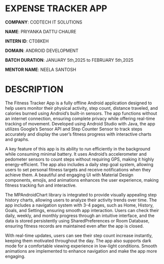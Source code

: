 # EXPENSE TRACKER APP

**COMPANY**: CODTECH IT SOLUTIONS

**NAME**: PRIYANKA DATTU CHAURE

**INTERN ID**: CT08KEH

**DOMAIN**: ANDROID DEVELOPMENT

**BATCH DURATION**: JANUARY 5th,2025 to FEBRUARY 5th,2025

**MENTOR NAME**: NEELA SANTOSH

# DESCRIPTION
The Fitness Tracker App is a fully offline Android application designed to help users monitor their physical activity, step count, distance traveled, and calories burned using Android’s built-in sensors. The app functions without an internet connection, ensuring complete privacy while offering real-time tracking of movement. Developed using Android Studio with Java, the app utilizes Google’s Sensor API and Step Counter Sensor to track steps accurately and display the user’s fitness progress with interactive charts and graphs.

A key feature of this app is its ability to run efficiently in the background while consuming minimal battery. It uses Android’s accelerometer and pedometer sensors to count steps without requiring GPS, making it highly energy-efficient. The app also includes a daily step goal system, allowing users to set personal fitness targets and receive notifications when they achieve them. A beautiful and engaging UI with Material Design components, emojis, and animations enhances the user experience, making fitness tracking fun and interactive.

The MPAndroidChart library is integrated to provide visually appealing step history charts, allowing users to analyze their activity trends over time. The app includes a navigation system with 3-4 pages, such as Home, History, Goals, and Settings, ensuring smooth app interaction. Users can check their daily, weekly, and monthly progress through an intuitive interface, and the data is stored persistently using SharedPreferences or Room Database, ensuring fitness records are maintained even after the app is closed.

With real-time updates, users can see their step count increase instantly, keeping them motivated throughout the day. The app also supports dark mode for a comfortable viewing experience in low-light conditions. Smooth animations are implemented to enhance navigation and make the app more engaging.
